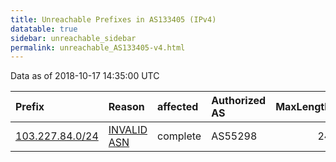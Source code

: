 ```yaml
---
title: Unreachable Prefixes in AS133405 (IPv4)
datatable: true
sidebar: unreachable_sidebar
permalink: unreachable_AS133405-v4.html
---
```


Data as of 2018-10-17 14:35:00 UTC


<div class="datatable-begin"></div>

| Prefix                                                   | Reason                                                                                                  | affected   | Authorized AS   |   MaxLength | Anchor                                       |   unreachable /24s |
|:---------------------------------------------------------|:--------------------------------------------------------------------------------------------------------|:-----------|:----------------|------------:|:---------------------------------------------|-------------------:|
| [103.227.84.0/24](https://stat.ripe.net/103.227.84.0/24) | [INVALID ASN](https://rpki-validator.ripe.net/announcement-preview?asn=AS133405&prefix=103.227.84.0/24) | complete   | AS55298         |          24 | [APNIC](unreachable_APNIC_RPKI_Root-v4.html) |                  1 |

<div class="datatable-end"></div>